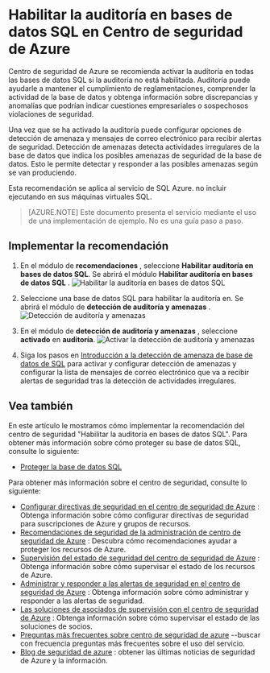 <properties
   pageTitle="Habilitar la auditoría en bases de datos SQL en Centro de seguridad de Azure | Microsoft Azure"
   description="Este documento muestra cómo implementar la recomendación del centro de seguridad de Azure **Habilitar la auditoría en bases de datos SQL**."
   services="security-center"
   documentationCenter="na"
   authors="TerryLanfear"
   manager="MBaldwin"
   editor=""/>

<tags
   ms.service="security-center"
   ms.devlang="na"
   ms.topic="article"
   ms.tgt_pltfrm="na"
   ms.workload="na"
   ms.date="07/29/2016"
   ms.author="terrylan"/>

# <a name="enable-auditing-on-sql-databases-in-azure-security-center"></a>Habilitar la auditoría en bases de datos SQL en Centro de seguridad de Azure

Centro de seguridad de Azure se recomienda activar la auditoría en todas las bases de datos SQL si la auditoría no está habilitada. Auditoría puede ayudarle a mantener el cumplimiento de reglamentaciones, comprender la actividad de la base de datos y obtenga información sobre discrepancias y anomalías que podrían indicar cuestiones empresariales o sospechosos violaciones de seguridad.

Una vez que se ha activado la auditoría puede configurar opciones de detección de amenaza y mensajes de correo electrónico para recibir alertas de seguridad. Detección de amenazas detecta actividades irregulares de la base de datos que indica los posibles amenazas de seguridad de la base de datos. Esto le permite detectar y responder a las posibles amenazas según se van produciendo.

Esta recomendación se aplica al servicio de SQL Azure. no incluir ejecutando en sus máquinas virtuales SQL.

> [AZURE.NOTE] Este documento presenta el servicio mediante el uso de una implementación de ejemplo.  No es una guía paso a paso.

## <a name="implement-the-recommendation"></a>Implementar la recomendación

1. En el módulo de **recomendaciones** , seleccione **Habilitar auditoría en bases de datos SQL**.  Se abrirá el módulo **Habilitar auditoría en bases de datos SQL** .
![Habilitar la auditoría en bases de datos SQL][1]

2. Seleccione una base de datos SQL para habilitar la auditoría en. Se abrirá el módulo de **detección de auditoría y amenazas** .
![Detección de auditoría y amenazas][2]
3. En el módulo de **detección de auditoría y amenazas** , seleccione **activado** en **auditoría**.
![Activar la detección de auditoría y amenazas][3]


5. Siga los pasos en [Introducción a la detección de amenaza de base de datos de SQL](../sql-database/sql-database-threat-detection-get-started.md) para activar y configurar detección de amenazas y configurar la lista de mensajes de correo electrónico que va a recibir alertas de seguridad tras la detección de actividades irregulares.

## <a name="see-also"></a>Vea también

En este artículo le mostramos cómo implementar la recomendación del centro de seguridad "Habilitar la auditoría en bases de datos SQL". Para obtener más información sobre cómo proteger su base de datos SQL, consulte lo siguiente:

- [Proteger la base de datos SQL](../sql-database/sql-database-security.md)

Para obtener más información sobre el centro de seguridad, consulte lo siguiente:

- [Configurar directivas de seguridad en el centro de seguridad de Azure](security-center-policies.md) : Obtenga información sobre cómo configurar directivas de seguridad para suscripciones de Azure y grupos de recursos.
- [Recomendaciones de seguridad de la administración de centro de seguridad de Azure](security-center-recommendations.md) : Descubra cómo recomendaciones ayudar a proteger los recursos de Azure.
- [Supervisión del estado de seguridad del centro de seguridad de Azure](security-center-monitoring.md) : Obtenga información sobre cómo supervisar el estado de los recursos de Azure.
- [Administrar y responder a las alertas de seguridad en el centro de seguridad de Azure](security-center-managing-and-responding-alerts.md) : Obtenga información sobre cómo administrar y responder a las alertas de seguridad.
- [Las soluciones de asociados de supervisión con el centro de seguridad de Azure](security-center-partner-solutions.md) : Obtenga información sobre cómo supervisar el estado de las soluciones de socios.
- [Preguntas más frecuentes sobre centro de seguridad de azure](security-center-faq.md) --buscar con frecuencia preguntas más frecuentes sobre el uso del servicio.
- [Blog de seguridad de azure](http://blogs.msdn.com/b/azuresecurity/) : obtener las últimas noticias de seguridad de Azure y la información.

<!--Image references-->
[1]: ./media/security-center-enable-auditing-on-sql-databases/enable-auditing-on-sql-databases.png
[2]:./media/security-center-enable-auditing-on-sql-databases/auditing-threat-detection.png
[3]: ./media/security-center-enable-auditing-on-sql-databases/auditing-threat-detection-blade.png
